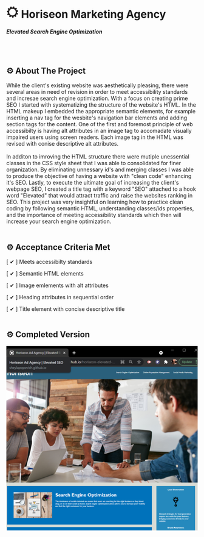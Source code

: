# <img src="assets/images/favicon-32x32.png">  Horiseon Marketing Agency
#### _Elevated Search Engine Optimization_
<br>
</br>

## ⚙ About The Project 
While the client's existing website was aesthetically pleasing, there were several areas in need of revision in order to meet accessibility standards and incresae search engine optimization. With a focus on creating prime SEO I started with systematizing the structure of the website's HTML. In the HTML makeup I embedded the appropriate semantic elements, for example inserting a nav tag for the wesbite's navigation bar elements and adding section tags for the content. One of the first and foremost principle of web accessibilty is having alt attributes in an image tag to accomadate visually impaired users using screen readers. Each image tag in the HTML was revised with conise descriptive alt attributes. 
<br>
</br>
 In additon to imroving the HTML structure there were mutiple unessential classes in the CSS style sheet that I was able to consolidated for finer organization. By eliminating unnessary id's and merging classes I was able to produce the objective of having a website with "clean code" enhancing it's SEO. Lastly, to execute the ultimate goal of increasing the client's webpage SEO, I created a title tag with a keyword "SEO" attached to a hook word "Elevated" that would attract traffic and raise the websites ranking in SEO. This project was very insightful on learning how to practice clean coding by following semantic HTML, understanding classes/ids properties, and the importance of meeting accessibility standards which then will increase your search engine optimization. 
<br>
</br>

## ⚙ Acceptance Criteria Met 
 [ ✔ ] Meets accessibilty standards
 
 [ ✔ ] Semantic HTML elements
 
 [ ✔ ] Image emlements with alt attributes

 [ ✔ ] Heading attributes in sequential order

 [ ✔ ] Title element with concise descriptive title
<br>
</br>

 ## ⚙ Completed Version
<img src="assets/images/horiseon-screenshot.png">




